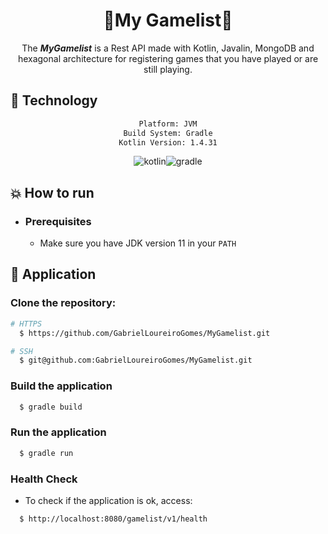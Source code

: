 <div align="center">
    <h1>🌟My Gamelist🌟</h1>
</div>

<div align="center">

The ***MyGamelist*** is a Rest API made with Kotlin, Javalin, MongoDB and hexagonal architecture for registering games that you have played or are still playing.
</div>

## :rocket: Technology

<div align="center">

```sh
Platform: JVM
Build System: Gradle
Kotlin Version: 1.4.31
```

![kotlin](https://img.shields.io/badge/kotlin-007396?&logoColor=fff&style=for-the-badge&logo=kotlin)![gradle](https://img.shields.io/badge/gradle-C71A36?&logoColor=fff&style=for-the-badge&logo=gradle)

</div>

## :boom: How to run

- ### **Prerequisites**

    - Make sure you have JDK version 11 in your `PATH`

## :hammer: Application

### Clone the repository:

```sh
# HTTPS
  $ https://github.com/GabrielLoureiroGomes/MyGamelist.git
```

```sh
# SSH
  $ git@github.com:GabrielLoureiroGomes/MyGamelist.git
```

### Build the application

```sh
  $ gradle build
```

### Run the application

```sh
  $ gradle run
```

### Health Check

- To check if the application is ok, access:

```sh
  $ http://localhost:8080/gamelist/v1/health
```
